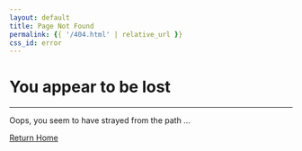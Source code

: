 ```yaml
---
layout: default
title: Page Not Found
permalink: {{ '/404.html' | relative_url }}
css_id: error
---
```


<h1>You appear to be lost</h1>
<hr>
<p>Oops, you seem to have strayed from the path ...</p>
<div class="md-cta-group">
    <a href="{{ '/' | relative_url }}">Return Home</a>
</div>
